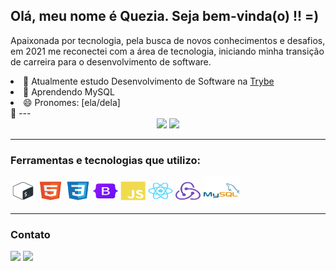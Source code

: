 ## Olá, meu nome é Quezia. Seja bem-vinda(o) !! =)
Apaixonada por tecnologia, pela busca de novos conhecimentos e desafios, em 2021 me reconectei com a área de tecnologia, iniciando minha transição de carreira para o desenvolvimento de software.

<div align="center">
<!--   <img height="150px" align="right" src="https://theme.zdassets.com/theme_assets/9633455/9814df697eaf49815d7df109110815ff887b3457.png" /> -->
  <div align="left" style="display: inline_block">
    <li>🔭 Atualmente estudo Desenvolvimento de Software na <a href="https://betrybe.com">Trybe</a></li>
    <li> 🌱 Aprendendo MySQL</li>
    <li> 😄 Pronomes: [ela/dela]</li>
<!--     <li> 📧 contate-me: <a href="qfonseca1@gmail.com"> e-mail</a>  </li>
    <li> 📧 contate-me: <a href="www.linkedin.com/in/quezia-fonseca-de-lima"> linkedin</a> </li> -->
  </div>
</div>
📧 
---

<div align="center">
  <img height="180em" src="https://github-readme-stats.vercel.app/api?username=QueziaFonseca&show_icons=true&theme=dracula&include_all_commits=true&count_private=true&icon_color=2FC18C&title_color=2FC18C&bg_color=1A1D21"/>
  <img height="180em" src="https://github-readme-stats.vercel.app/api/top-langs/?username=QueziaFonseca&layout=compact&langs_count=7&theme=dracula&title_color=2FC18C&bg_color=1A1D21"/>
</div>


---

### Ferramentas e tecnologias que utilizo:

<div>
  <img align="center" alt="bash" height="30" width="40" src="https://raw.githubusercontent.com/devicons/devicon/master/icons/bash/bash-original.svg">
  <img align="center" alt="HTML" height="30" width="40" src="https://raw.githubusercontent.com/devicons/devicon/master/icons/html5/html5-original.svg">
  <img align="center" alt="CSS" height="30" width="40" src="https://raw.githubusercontent.com/devicons/devicon/master/icons/css3/css3-original.svg">
  <img align="center" alt="bootstrap" height="30" width="40" src="https://raw.githubusercontent.com/devicons/devicon/master/icons/bootstrap/bootstrap-original.svg">
  <img align="center" alt="Js" height="30" width="40" src="https://raw.githubusercontent.com/devicons/devicon/master/icons/javascript/javascript-plain.svg">
  <img align="center" alt="React" height="30" width="40" src="https://raw.githubusercontent.com/devicons/devicon/master/icons/react/react-original.svg">
  <img align="center" alt="redux" height="30" width="40" src="https://raw.githubusercontent.com/devicons/devicon/master/icons/redux/redux-original.svg">
  <img align="center" alt="mysql" height="45" width="60" src="https://raw.githubusercontent.com/devicons/devicon/master/icons/mysql/mysql-original-wordmark.svg">
</div>

---

### Contato
<div>
  <a href="https://www.linkedin.com/in/quezia-fonseca-de-lima/" target="_blank"><img src="https://img.shields.io/badge/-LinkedIn-%230077B5?style=for-the-badge&logo=linkedin&logoColor=white" target="_blank"></a>
  <a href = "mailto:qfonseca1@gmail.com"><img src="https://img.shields.io/badge/-Gmail-%23333?style=for-the-badge&logo=gmail&logoColor=white" target="_blank"></a>
</div>


